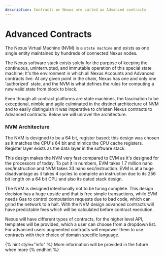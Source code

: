 ```yaml
---
description: Contracts on Nexus are called as Advanced contracts
---
```


# Advanced Contracts

The Nexus Virtual Machine (NVM) is a `state machine` and exists as one single entity maintained by hundreds of connected Nexus nodes.

The Nexus software stack exists solely for the purpose of keeping the continuous, uninterrupted, and immutable operation of this special state machine; It's the environment in which all Nexus Accounts and Advanced contracts live. At any given point in the chain, Nexus has one and only one 'authorized' state, and the NVM is what defines the rules for computing a new valid state from block to block.

Even though all contract platforms are state machines, the fascination to be exceptional, nimble and agile culminated in the distinct architecture of NVM and to easily distinguish it was imperative to christen Nexus contracts to Advanced contracts. Below we will unravel the architecture.

### NVM Architecture

The NVM is designed to be a 64 bit, register based; this design was chosen as it matches the CPU's 64 bit and mimics the CPU cache registers. Register layer exists as the data layer in the software stack.

This design makes the NVM very fast compared to EVM as it's designed for the processors of today. To put it in numbers, EVM takes 1.7 million nano sec/instruction and NVM takes 33 nano sec/instruction. EVM is at a huge disadvantage as it takes 4 cycles to complete an instruction due to its 256 bit length on a 64 bit CPU and also its dated stack design.

The NVM is designed intentionally not to be turing complete. This design decision has a huge upside and that is free simple transactions, while EVM needs Gas to control computation requests due to bad code, which can grind the network to a halt. With the NVM design advanced contracts will have predictable fees which will be calculated before contract execution.

Nexus will have different types of contracts, for the higher level API, templates will be provided, which a user can choose from a dropdown list. For advanced users augmented contracts will empower them to use contracts with their choice of domain specific language.&#x20;

{% hint style="info" %}
More information will be provided in the future when more&#x20;
{% endhint %}
